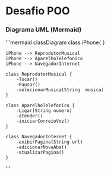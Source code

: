 # Desafio POO

### Diagrama UML (Mermaid)
'''mermaid
classDiagram
    class iPhone{
    }

    iPhone --> ReprodutorMusical
    iPhone --> AparelhoTelefonico
    iPhone --> NavegadorInternet

    class ReprodutorMusical {
        -Tocar()
        -Pausar()
        -selecionarMusica(String  musica)
    }

    class AparelhoTelefonico {
        -Ligar(String numero)
        -atender()
        -iniciarCorreioVoz()
    }

    class NavegadorInternet {
        -exibirPagina(String url)
        -adicionarNovaAba()
        -atualizarPagina()
    }
'''